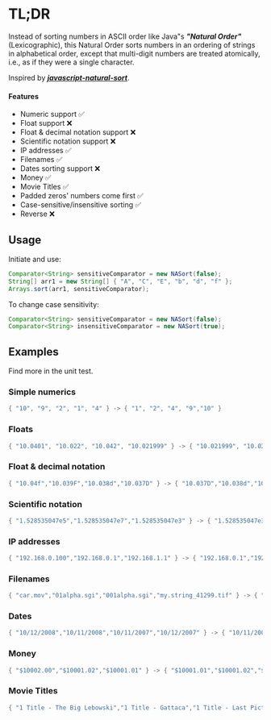 #  TL;DR

Instead of sorting numbers in ASCII order like Java"s ***"Natural Order"*** (Lexicographic), this Natural Order sorts numbers in an ordering of strings in alphabetical order, except that multi-digit numbers are treated atomically, i.e., as if they were a single character.  

Inspired by [***javascript-natural-sort***](https://www.npmjs.com/package/javascript-natural-sort).

#### Features
- Numeric support ✅
- Float support ❌
- Float & decimal notation support ❌
- Scientific notation support ❌
- IP addresses ✅
- Filenames ✅
- Dates sorting support ❌
- Money ✅
- Movie Titles ✅
- Padded zeros' numbers come first ✅
- Case-sensitive/insensitive sorting ✅
- Reverse ❌

## Usage  

Initiate and use:

```java
Comparator<String> sensitiveComparator = new NASort(false);
String[] arr1 = new String[] { "A", "C", "E", "b", "d", "f" };
Arrays.sort(arr1, sensitiveComparator);
```
To change case sensitivity:
```java
Comparator<String> sensitiveComparator = new NASort(false);
Comparator<String> insensitiveComparator = new NASort(true);
```

## Examples  

Find more in the unit test.  

### Simple numerics

```java
{ "10", "9", "2", "1", "4" } -> { "1", "2", "4", "9","10" }
```

### Floats 

```java
{ "10.0401", "10.022", "10.042", "10.021999" } -> { "10.021999", "10.022", "10.0401", "10.042" }
```

### Float & decimal notation 

```java
{ "10.04f","10.039F","10.038d","10.037D" } -> { "10.037D","10.038d","10.039F","10.04f" }
```

### Scientific notation 

```java
{ "1.528535047e5","1.528535047e7","1.528535047e3" } -> { "1.528535047e3","1.528535047e5","1.528535047e7" }
```

### IP addresses

```java
{ "192.168.0.100","192.168.0.1","192.168.1.1" } -> { "192.168.0.1","192.168.0.100","192.168.1.1" }
```

### Filenames

```java
{ "car.mov","01alpha.sgi","001alpha.sgi","my.string_41299.tif" } -> { "001alpha.sgi","01alpha.sgi","car.mov","my.string_41299.tif"
```

### Dates 

```java
{ "10/12/2008","10/11/2008","10/11/2007","10/12/2007" } -> { "10/11/2007", "10/12/2007", "10/11/2008", "10/12/2008" }
```

### Money

```java
{ "$10002.00","$10001.02","$10001.01" } -> { "$10001.01","$10001.02","$10002.00" }
```

### Movie Titles

```java
{ "1 Title - The Big Lebowski","1 Title - Gattaca","1 Title - Last Picture Show" } -> { "1 Title - Gattaca","1 Title - Last Picture Show","1 Title - The Big Lebowski" }
```
